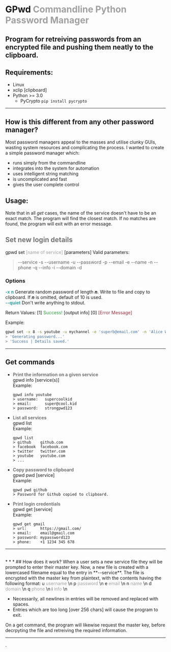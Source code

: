# GPwd <span style="opacity:0.4;">Commandline Python Password Manager</span>

## Program for retreiving passwords from an encrypted file and pushing them neatly to the clipboard.

## Requirements:
 * Linux
 * xclip [clipboard]
 * Python >= 3.0
   * PyCrypto ```pip install pycrypto```

* * *

## How is this different from any other password manager?
Most password managers appeal to the masses and utilise clunky GUIs, wasting system resources and complicating the process.
I wanted to create a simple password manager which:
- runs simply from the commandline
- integrates into the system for automation
- uses intelligent string matching
- is uncomplicated and fast
- gives the user complete control

## Usage:
Note that in all *get* cases, the name of the service doesn't have to be an exact match. The program will find the closest match. If no matches are found, the program will exit with an error message.

## <span style="opacity:0.6;">Set new login details</span>
gpwd set <span style="opacity:0.4;">[name of service]</span> [parameters]
Valid parameters:
>--service -s
>--username -u
>--password -p
>--email -e
>--name -n
>--phone -q
>--info -i
>--domain -d

### Options
<span style="color:#30A1A1;">**-x n**</span> Generate random password of length ***n***. Write to file and copy to clipboard. If ***n*** is omitted, default of 10 is used.<br/>
<span style="color:#30A1A1;">**--quiet**</span> Don't write anything to stdout.

Return Values:
[1] <span style="color:#30A140;">Success!</span> [output info]
[0] <span style="color:#A13040;">[Error Message]</span>

Example:
```bash
gpwd set -x 8 -s youtube -u mychannel -e 'superb@email.com' -n 'Alice Wonderland' -q '+61411856144'
> 'Generating password...'
> 'Success | Details saved.'
```

* * *
## Get commands
- <span style="opacity:0.6;">**Print the information on a given service**</span><br/>
  gpwd info [service(s)]<br/>
  Example:
  ```
  gpwd info youtube
  > username:   supercoolkid
  > email:      super@cool.kid
  > password:   strongpwd123
  ```
- <span style="opacity:0.6;">**List all services**</span><br/>
  gpwd list<br/>
  Example:
  ```
  gpwd list
  > github    github.com
  > facebook  facebook.com
  > twitter   twitter.com
  > youtube   youtube.com
  > ...
  ```
- <span style="opacity:0.6;">**Copy password to clipboard**</span><br/>
  gpwd pwd [service]<br/>
  Example:
  ```
  gpwd pwd github
  > Password for Github copied to clipboard.
  ```
- <span style="opacity:0.6;">**Print login credentials**</span><br/>
  gpwd get [service]<br/>
  Example:
  ```
  gpwd get gmail
  > url:      https://gmail.com/
  > email:    email@gmail.com
  > password: mypassword123
  > phone:    +1 1234 345 678
  ```
<hr/>
<br/>
* * *
## How does it work?
When a user sets a new service file they will be prompted to enter their master key.
Now, a new file is created with a lowercased filename equal to the entry in **--service**. The file is encrypted with the master key from plaintext, with the contents having the following format:
u <span style="opacity:0.4;">username</span> \n
p <span style="opacity:0.4;">password</span> \n
e <span style="opacity:0.4;">email</span> \n
n <span style="opacity:0.4;">name</span> \n
d <span style="opacity:0.4;">domain</span> \n
q <span style="opacity:0.4;">phone</span> \n
i <span style="opacity:0.4;">info</span> \n

* Necessarily, all newlines in entries will be removed and replaced with spaces.
* Entries which are too long [over 256 chars] will cause the program to exit.

On a get command, the program will likewise request the master key, before decrpyting the file and retreiving the required information.

* * *

.

